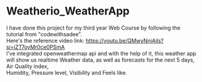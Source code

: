 # Weatherio_WeatherApp
I have done this project for my third year Web Course by following the tutorial from "codewithsadee". <br>
Here's the reference video link: https://youtu.be/QMwyNnjAils?si=iZT7oyMr0ce0PSmA<br>
I've integrated openweathermap api and with the help of it, this weather app will show us realtime Weather data, as well as forecasts for the next 5 days, Air Quality index,
<br>Humidity, Pressure level, Visibility and Feels like.

